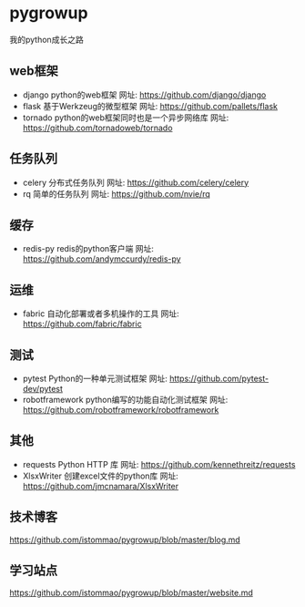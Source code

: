 # pygrowup
我的python成长之路


## web框架

- django python的web框架 网址: https://github.com/django/django
- flask 基于Werkzeug的微型框架 网址: https://github.com/pallets/flask
- tornado python的web框架同时也是一个异步网络库 网址: https://github.com/tornadoweb/tornado

## 任务队列

- celery 分布式任务队列 网址: https://github.com/celery/celery
- rq 简单的任务队列 网址: https://github.com/nvie/rq

## 缓存
- redis-py redis的python客户端 网址: https://github.com/andymccurdy/redis-py

## 运维

- fabric 自动化部署或者多机操作的工具 网址: https://github.com/fabric/fabric

## 测试

- pytest Python的一种单元测试框架 网址: https://github.com/pytest-dev/pytest
- robotframework python编写的功能自动化测试框架 网址: https://github.com/robotframework/robotframework

## 其他

- requests Python HTTP 库 网址: https://github.com/kennethreitz/requests
- XlsxWriter 创建excel文件的python库 网址: https://github.com/jmcnamara/XlsxWriter


## 技术博客
https://github.com/istommao/pygrowup/blob/master/blog.md

## 学习站点

https://github.com/istommao/pygrowup/blob/master/website.md
